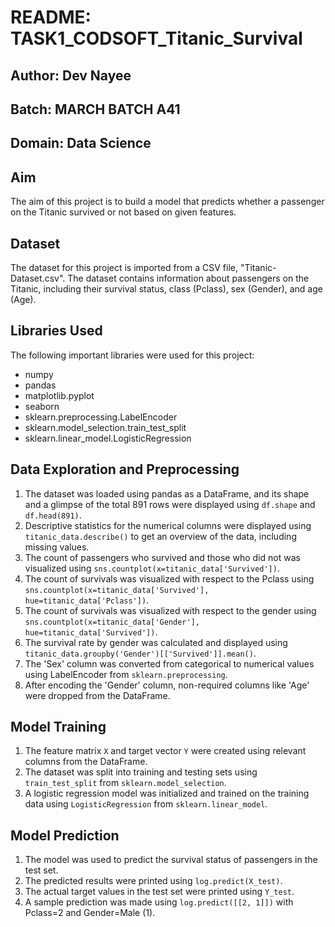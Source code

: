 # README: TASK1_CODSOFT_Titanic_Survival

## Author: Dev Nayee

## Batch: MARCH BATCH A41

## Domain: Data Science

## Aim

The aim of this project is to build a model that predicts whether a passenger on the Titanic survived or not based on given features.

## Dataset

The dataset for this project is imported from a CSV file, "Titanic-Dataset.csv". The dataset contains information about passengers on the Titanic, including their survival status, class (Pclass), sex (Gender), and age (Age).

## Libraries Used

The following important libraries were used for this project:

- numpy
- pandas
- matplotlib.pyplot
- seaborn
- sklearn.preprocessing.LabelEncoder
- sklearn.model_selection.train_test_split
- sklearn.linear_model.LogisticRegression

## Data Exploration and Preprocessing

1. The dataset was loaded using pandas as a DataFrame, and its shape and a glimpse of the total 891 rows were displayed using `df.shape` and `df.head(891)`.
2. Descriptive statistics for the numerical columns were displayed using `titanic_data.describe()` to get an overview of the data, including missing values.
3. The count of passengers who survived and those who did not was visualized using `sns.countplot(x=titanic_data['Survived'])`.
4. The count of survivals was visualized with respect to the Pclass using `sns.countplot(x=titanic_data['Survived'], hue=titanic_data['Pclass'])`.
5. The count of survivals was visualized with respect to the gender using `sns.countplot(x=titanic_data['Gender'], hue=titanic_data['Survived'])`.
6. The survival rate by gender was calculated and displayed using `titanic_data.groupby('Gender')[['Survived']].mean()`.
7. The 'Sex' column was converted from categorical to numerical values using LabelEncoder from `sklearn.preprocessing`.
8. After encoding the 'Gender' column, non-required columns like 'Age' were dropped from the DataFrame.

## Model Training

1. The feature matrix `X` and target vector `Y` were created using relevant columns from the DataFrame.
2. The dataset was split into training and testing sets using `train_test_split` from `sklearn.model_selection`.
3. A logistic regression model was initialized and trained on the training data using `LogisticRegression` from `sklearn.linear_model`.

## Model Prediction

1. The model was used to predict the survival status of passengers in the test set.
2. The predicted results were printed using `log.predict(X_test)`.
3. The actual target values in the test set were printed using `Y_test`.
4. A sample prediction was made using `log.predict([[2, 1]])` with Pclass=2 and Gender=Male (1).
